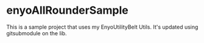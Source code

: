enyoAllRounderSample
====================

This is a sample project that uses my EnyoUtilityBelt Utils. It's updated using gitsubmodule on the lib. 